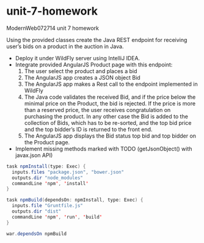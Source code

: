 unit-7-homework
===============

ModernWeb072714 unit 7 homework

Using the provided classes create the Java REST endpoint for receiving user’s bids on a
product in the auction in Java.

* Deploy it under WildFly server using IntelliJ IDEA.
* Integrate provided AngularJS Product page with this endpoint:
  1. The user select the product and places a bid
  2. The AngularJS app creates a JSON object Bid
  3. The AngularJS app makes a Rest call to the endpoint implemented in WildFly
  4. The Java code validates the received Bid, and if the price below the minimal price on
    the Product, the bid is rejected. If the price is more than a reserved price, the user
    receives congratulation on purchasing the product. In any other case the Bid is added to
    the collection of Bids, which has to be re-sorted, and the top bid price and the top
    bidder’s ID is returned to the front end.
  5. The AngularJS app displays the Bid status top bid and top bidder on the Product page.
* Implement missing methods marked with TODO (getJsonObject() with javax.json API)

```java
task npmInstall(type: Exec) {
  inputs.files "package.json", "bower.json"
  outputs.dir "node_modules"
  commandLine 'npm', 'install'
}

task npmBuild(dependsOn: npmInstall, type: Exec) {
  inputs.file "Gruntfile.js"
  outputs.dir "dist"
  commandLine 'npm', 'run', 'build'
}

war.dependsOn npmBuild
```
